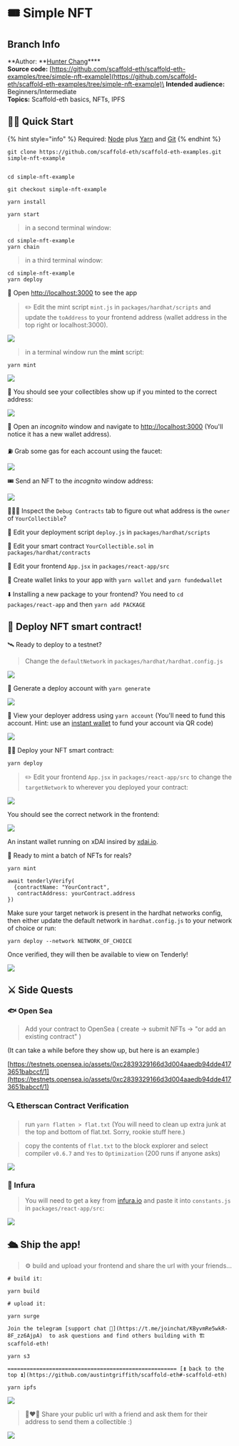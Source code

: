 # 🎟 Simple NFT

## Branch Info

**Author: **[Hunter Chang](https://github.com/ChangoMan)****\
**Source code:** [https://github.com/scaffold-eth/scaffold-eth-examples/tree/simple-nft-example](https://github.com/scaffold-eth/scaffold-eth-examples/tree/simple-nft-example)\
**Intended audience:** Beginners/Intermediate\
**Topics:** Scaffold-eth basics, NFTs, IPFS

## 🏃‍♀️ Quick Start

{% hint style="info" %}
Required: [Node](https://nodejs.org/dist/latest-v12.x/) plus [Yarn](https://classic.yarnpkg.com/en/docs/install/) and [Git](https://git-scm.com/downloads)
{% endhint %}

```
git clone https://github.com/scaffold-eth/scaffold-eth-examples.git simple-nft-example
```

```

cd simple-nft-example

git checkout simple-nft-example
```

```
yarn install
```

```
yarn start
```

> in a second terminal window:

```
cd simple-nft-example
yarn chain
```

> in a third terminal window:

```
cd simple-nft-example
yarn deploy
```

📱 Open [http://localhost:3000](http://localhost:3000) to see the app

> ✏️ Edit the mint script `mint.js` in `packages/hardhat/scripts` and update the `toAddress` to your frontend address (wallet address in the top right or localhost:3000).

![](https://user-images.githubusercontent.com/2653167/109536489-03e77a80-7a7b-11eb-8464-4876dc22547c.png)

> in a terminal window run the **mint** script:

```
yarn mint
```

![](https://user-images.githubusercontent.com/2653167/109536688-44df8f00-7a7b-11eb-9382-7205f927c628.png)

👀 You should see your collectibles show up if you minted to the correct address:

![](https://user-images.githubusercontent.com/2653167/109536827-6c365c00-7a7b-11eb-8482-2a7bb33a1bb5.png)

👛 Open an _incognito_ window and navigate to [http://localhost:3000](http://localhost:3000) (You'll notice it has a new wallet address).

⛽️ Grab some gas for each account using the faucet:

![](https://user-images.githubusercontent.com/2653167/109543971-35b10f00-7a84-11eb-832e-36d6b66afbe7.png)

🎟 Send an NFT to the _incognito_ window address:

![](https://user-images.githubusercontent.com/2653167/109536955-925bfc00-7a7b-11eb-855d-bf1523ac524d.png)

🕵🏻‍♂️ Inspect the `Debug Contracts` tab to figure out what address is the `owner` of `YourCollectible`?

💼 Edit your deployment script `deploy.js` in `packages/hardhat/scripts`

🔏 Edit your smart contract `YourCollectible.sol` in `packages/hardhat/contracts`

📝 Edit your frontend `App.jsx` in `packages/react-app/src`

🔑 Create wallet links to your app with `yarn wallet` and `yarn fundedwallet`

⬇️ Installing a new package to your frontend? You need to `cd packages/react-app` and then `yarn add PACKAGE`

## 📡 Deploy NFT smart contract!

🛰 Ready to deploy to a testnet?

> Change the `defaultNetwork` in `packages/hardhat/hardhat.config.js`

![](https://user-images.githubusercontent.com/2653167/109538427-4d38c980-7a7d-11eb-878b-b59b6d316014.png)

🔐 Generate a deploy account with `yarn generate`

![](https://user-images.githubusercontent.com/2653167/109537873-a2c0a680-7a7c-11eb-95de-729dbf3399a3.png)

👛 View your deployer address using `yarn account` (You'll need to fund this account. Hint: use an [instant wallet](https://instantwallet.io) to fund your account via QR code)

![](https://user-images.githubusercontent.com/2653167/109537339-ff6f9180-7a7b-11eb-85b0-46cd72311d12.png)

👨‍🎤 Deploy your NFT smart contract:

```
yarn deploy
```

> ✏️ Edit your frontend `App.jsx` in `packages/react-app/src` to change the `targetNetwork` to wherever you deployed your contract:

![](https://user-images.githubusercontent.com/2653167/109539175-3e9ee200-7a7e-11eb-8d26-3b107a276461.png)

You should see the correct network in the frontend:

![](https://user-images.githubusercontent.com/2653167/109539305-655d1880-7a7e-11eb-9385-c169645dc2b5.png)

An instant wallet running on xDAI insired by [xdai.io](https://xdai.io).

🎫 Ready to mint a batch of NFTs for reals?

```
yarn mint

await tenderlyVerify(
  {contractName: "YourContract",
   contractAddress: yourContract.address
})
```

Make sure your target network is present in the hardhat networks config, then either update the default network in `hardhat.config.js` to your network of choice or run:

```
yarn deploy --network NETWORK_OF_CHOICE
```

Once verified, they will then be available to view on Tenderly!

![](https://user-images.githubusercontent.com/2653167/109539529-a5240000-7a7e-11eb-8d58-6dd7a14e1454.png)

## ⚔️ Side Quests

### **🐟 Open Sea**

> Add your contract to OpenSea ( create -> submit NFTs -> "or add an existing contract" )

(It can take a while before they show up, but here is an example:)

[https://testnets.opensea.io/assets/0xc2839329166d3d004aaedb94dde4173651babccf/1](https://testnets.opensea.io/assets/0xc2839329166d3d004aaedb94dde4173651babccf/1)

### **🔍 Etherscan Contract Verification**

> run `yarn flatten > flat.txt` (You will need to clean up extra junk at the top and bottom of flat.txt. Sorry, rookie stuff here.)

> copy the contents of `flat.txt` to the block explorer and select compiler `v0.6.7` and `Yes` to `Optimization` (200 runs if anyone asks)

![](https://user-images.githubusercontent.com/2653167/109540618-f84a8280-7a7f-11eb-9a34-c239f1271247.png)

### **🔶 Infura**

> You will need to get a key from [infura.io](https://infura.io) and paste it into `constants.js` in `packages/react-app/src`:

![](https://user-images.githubusercontent.com/2653167/109541146-b5d57580-7a80-11eb-9f9e-04ea33f5f45a.png)

## 🛳 Ship the app!

> ⚙️ build and upload your frontend and share the url with your friends...

```
# build it:

yarn build

# upload it:

yarn surge

Join the telegram [support chat 💬](https://t.me/joinchat/KByvmRe5wkR-8F_zz6AjpA)  to ask questions and find others building with 🏗 scaffold-eth!

yarn s3

===================================================== [⏫ back to the top ⏫](https://github.com/austintgriffith/scaffold-eth#-scaffold-eth)

yarn ipfs
```

![](https://user-images.githubusercontent.com/2653167/109540985-7575f780-7a80-11eb-9ebd-39079cc2eb55.png)

> 👩‍❤️‍👨 Share your public url with a friend and ask them for their address to send them a collectible :)

![](https://user-images.githubusercontent.com/2653167/109542105-df42d100-7a81-11eb-9e3a-7cc1f1ee0fb7.gif)
